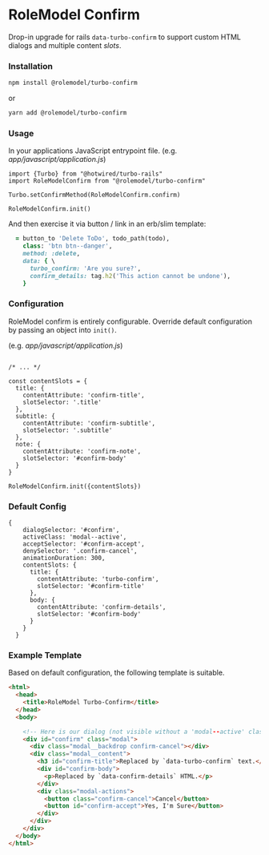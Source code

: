 # RoleModel Confirm

Drop-in upgrade for rails `data-turbo-confirm` to support custom HTML dialogs and multiple content _slots_.

### Installation

```Bash
npm install @rolemodel/turbo-confirm
```

or

```Bash
yarn add @rolemodel/turbo-confirm
```

### Usage

In your applications JavaScript entrypoint file. (e.g.  _app/javascript/application.js_)

```JS
import {Turbo} from "@hotwired/turbo-rails"
import RoleModelConfirm from "@rolemodel/turbo-confirm"

Turbo.setConfirmMethod(RoleModelConfirm.confirm)

RoleModelConfirm.init()
```

And then exercise it via button / link in an erb/slim template:

```RUBY
  = button_to 'Delete ToDo', todo_path(todo),
    class: 'btn btn--danger',
    method: :delete,
    data: { \
      turbo_confirm: 'Are you sure?',
      confirm_details: tag.h2('This action cannot be undone'),
    }
```

### Configuration

RoleModel confirm is entirely configurable.  Override default configuration by passing an object into `init()`.

(e.g.  _app/javascript/application.js_)

```JS

/* ... */

const contentSlots = {
  title: {
    contentAttribute: 'confirm-title',
    slotSelector: '.title'
  },
  subtitle: {
    contentAttribute: 'confirm-subtitle',
    slotSelector: '.subtitle'
  },
  note: {
    contentAttribute: 'confirm-note',
    slotSelector: '#confirm-body'
  }
}

RoleModelConfirm.init({contentSlots})
```

### Default Config

```JS
{
    dialogSelector: '#confirm',
    activeClass: 'modal--active',
    acceptSelector: '#confirm-accept',
    denySelector: '.confirm-cancel',
    animationDuration: 300,
    contentSlots: {
      title: {
        contentAttribute: 'turbo-confirm',
        slotSelector: '#confirm-title'
      },
      body: {
        contentAttribute: 'confirm-details',
        slotSelector: '#confirm-body'
      }
    }
  }
```

### Example Template

Based on default configuration, the following template is suitable.

```HTML
<html>
  <head>
    <title>RoleModel Turbo-Confirm</title>
  </head>
  <body>

    <!-- Here is our dialog (not visible without a 'modal--active' class) -->
    <div id="confirm" class="modal">
      <div class="modal__backdrop confirm-cancel"></div>
      <div class="modal__content">
        <h3 id="confirm-title">Replaced by `data-turbo-confirm` text.</h3>
        <div id="confirm-body">
          <p>Replaced by `data-confirm-details` HTML.</p>
        </div>
        <div class="modal-actions">
          <button class="confirm-cancel">Cancel</button>
          <button id="confirm-accept">Yes, I'm Sure</button>
        </div>
      </div>
    </div>
  </body>
</html>
```